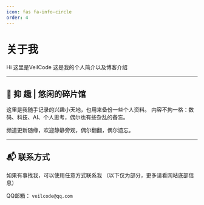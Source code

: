 ```yaml
---
icon: fas fa-info-circle
order: 4
---
```


# 关于我

Hi 这里是VeilCode
这是我的个人简介以及博客介绍

---

## 🌿 抑 趣 | 悠闲的碎片馆

这里是我随手记录的兴趣小天地，也用来备份一些个人资料。
内容不拘一格：数码、科技、AI、个人思考，偶尔也有些杂乱的备忘。

频道更新随缘，欢迎静静旁观，偶尔翻翻，偶尔遗忘。

---

## 📬 联系方式

如果有事找我，可以使用任意方式联系我
（以下仅为部分，更多请看网站底部信息）

QQ邮箱： `veilcode@qq.com`